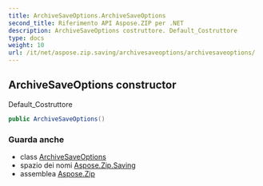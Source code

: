 ```yaml
---
title: ArchiveSaveOptions.ArchiveSaveOptions
second_title: Riferimento API Aspose.ZIP per .NET
description: ArchiveSaveOptions costruttore. Default_Costruttore
type: docs
weight: 10
url: /it/net/aspose.zip.saving/archivesaveoptions/archivesaveoptions/
---
```

## ArchiveSaveOptions constructor

Default_Costruttore

```csharp
public ArchiveSaveOptions()
```

### Guarda anche

* class [ArchiveSaveOptions](../)
* spazio dei nomi [Aspose.Zip.Saving](../../archivesaveoptions/)
* assemblea [Aspose.Zip](../../../)


